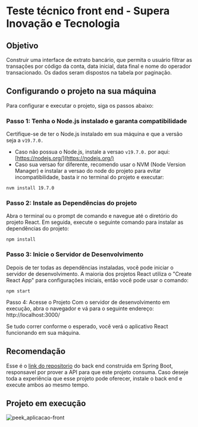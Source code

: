 # Teste técnico front end - Supera Inovação e Tecnologia

## Objetivo 

Construir uma interface de extrato bancário, que permita o usuário filtrar as transações por código da conta, data inicial, data final e nome do operador transacionado. Os dados seram dispostos na tabela por paginação.

## Configurando o projeto na sua máquina

Para configurar e executar o projeto, siga os passos abaixo:

### Passo 1: Tenha o Node.js instalado e garanta compatibilidade
Certifique-se de ter o Node.js instalado em sua máquina e que a versão seja a `v19.7.0.` 
- Caso não possua o Node.js, instale a versao `v19.7.0.` por aqui: [https://nodejs.org/](https://nodejs.org/)
- Caso sua versao for diferente, recomendo usar o NVM (Node Version Manager) e instalar a versao do node do projeto para evitar incompatibilidade, basta ir no terminal do projeto e executar:
```
nvm install 19.7.0
```
### Passo 2: Instale as Dependências do projeto
Abra o terminal ou o prompt de comando e navegue até o diretório do projeto React. Em seguida, execute o seguinte comando para instalar as dependências do projeto:
```
npm install
```
### Passo 3: Inicie o Servidor de Desenvolvimento
Depois de ter todas as dependências instaladas, você pode iniciar o servidor de desenvolvimento. A maioria dos projetos React utiliza o "Create React App" para configurações iniciais, então você pode usar o comando:
```
npm start
```
Passo 4: Acesse o Projeto
Com o servidor de desenvolvimento em execução, abra o navegador e vá para o seguinte endereço: http://localhost:3000/

Se tudo correr conforme o esperado, você verá o aplicativo React funcionando em sua máquina.


## Recomendação
Esse é o [link do repositorio](https://github.com/YohanDevPs/supera-desafio-back) do back end construida em Spring Boot, responsavel por prover a API para que este projeto consuma. Caso deseje toda a experiência que esse projeto pode oferecer, instale o back end e execute ambos ao mesmo tempo.


## Projeto em execução

![peek_aplicacao-front](https://github.com/YohanDevPs/supera-desafio-front/assets/87953006/b354d113-163d-4eec-a891-9a83bb7a49ca)

